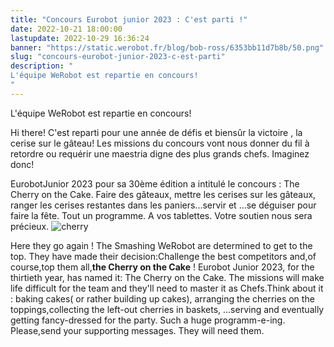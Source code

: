 ```yaml
---
title: "Concours Eurobot junior 2023 : C'est parti !"
date: 2022-10-21 18:00:00
lastupdate: 2022-10-29 16:36:24
banner: "https://static.werobot.fr/blog/bob-ross/6353bb11d7b8b/50.png"
slug: "concours-eurobot-junior-2023-c-est-parti"
description: " 
L'équipe WeRobot est repartie en concours!
"
---
```

L'équipe WeRobot est repartie en concours!

Hi there! C'est reparti pour une année de défis et biensûr la victoire , la cerise sur le gâteau! 
Les missions du concours vont nous donner du fil à retordre ou requérir une maestria digne des plus grands chefs. Imaginez donc!

EurobotJunior 2023 pour sa 30ème édition a intitulé le concours : The Cherry on the Cake.
Faire des gâteaux, mettre les cerises sur les gâteaux, ranger les cerises restantes dans les paniers...servir
et ...se déguiser pour faire la fête.
Tout un programme. 
A vos tablettes. Votre soutien nous sera précieux.
![cherry](https://www.coupederobotique.fr/wp-content/uploads/logo.png)



Here they go again ! The Smashing WeRobot are determined to get to the top.
They have made their decision:Challenge the best competitors and,of course,top them all,**the Cherry on the Cake** ! 
Eurobot Junior 2023, for the thirtieth year, has named it: The Cherry on the Cake.
The missions will make life difficult for the team and they'll need to master it as Chefs.Think about it :
baking cakes( or rather building up cakes), arranging the cherries on the toppings,collecting the left-out cherries in baskets, ...serving and eventually getting fancy-dressed for the party. 
Such a huge programm-e-ing. 
Please,send your supporting messages. They will need them.



    
